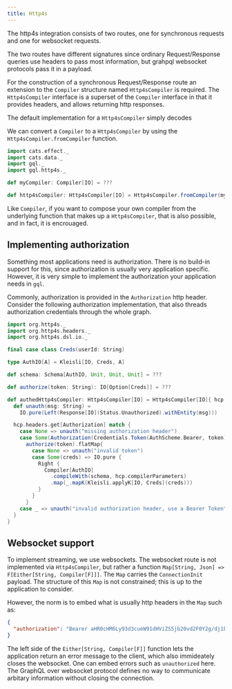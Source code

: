 ```yaml
---
title: Http4s
---
```

The http4s integration consists of two routes, one for synchronous requests and one for websocket requests.

The two routes have different signatures since ordinary Request/Response queries use headers to pass most information, but grahpql websocket protocols pass it in a payload.

For the construction of a synchronous Request/Response route an extension to the `Compiler` structure named `Http4sCompiler` is required.
The `Http4sCompiler` interface is a superset of the `Compiler` interface in that it provides headers, and allows returning http responses.

The default implementation for a `Http4sCompiler` simply decodes

We can convert a `Compiler` to a `Http4sCompiler` by using the `Http4sCompiler.fromCompiler` function.
```scala
import cats.effect._
import cats.data._
import gql._
import gql.http4s._

def myCompiler: Compiler[IO] = ???

def http4sCompiler: Http4sCompiler[IO] = Http4sCompiler.fromCompiler(myCompiler)
```
Like `Compiler`, if you want to compose your own compiler from the underlying function that makes up a `Http4sCompiler`, that is also possible, and in fact, it is encrouaged.

## Implementing authorization
Something most applications need is authorization.
There is no build-in support for this, since authorization is usually very application specific.
However, it is very simple to implement the authorization your application needs in `gql`.

Commonly, authorization is provided in the `Authorization` http header.
Consider the following authorization implementation, that also threads authorization credentials through the whole graph.
```scala
import org.http4s._
import org.http4s.headers._
import org.http4s.dsl.io._

final case class Creds(userId: String)

type AuthIO[A] = Kleisli[IO, Creds, A]

def schema: Schema[AuthIO, Unit, Unit, Unit] = ???

def authorize(token: String): IO[Option[Creds]] = ???

def authedHttp4sCompiler: Http4sCompiler[IO] = Http4sCompiler[IO]{ hcp =>
  def unauth(msg: String) = 
    IO.pure(Left(Response[IO](Status.Unauthorized).withEntity(msg)))

  hcp.headers.get[Authorization] match {
    case None => unauth("missing authorization header")
    case Some(Authorization(Credentials.Token(AuthScheme.Bearer, token))) =>
      authorize(token).flatMap{
        case None => unauth("invalid token")
        case Some(creds) => IO.pure {
          Right {
            Compiler[AuthIO]
              .compileWith(schema, hcp.compilerParameters)
              .map(_.mapK(Kleisli.applyK[IO, Creds](creds)))
          }
        }
      }
    case _ => unauth("invalid authorization header, use a Bearer Token")
  }
}
```

## Websocket support
To implement streaming, we use websockets.
The websocket route is not implemented via `Http4sCompiler`, but rather a function `Map[String, Json] => F[Either[String, Compiler[F]]]`.
The `Map` carries the `ConnectionInit` payload.
The structure of this `Map` is not constrained; this is up to the application to consider.

However, the norm is to embed what is usually http headers in the `Map` such as:
```json
{
  "authorization": "Bearer aHR0cHM6Ly93d3cueW91dHViZS5jb20vd2F0Y2g/dj1kUXc0dzlXZ1hjUQ=="
}
```

The left side of the `Either[String, Compiler[F]]` function lets the application return an error message to the client, which also immideately closes the websocket.
One can embed errors such as `unauthorized` here.
The GraphQL over websocket protocol defines no way to communicate arbitary information without closing the connection.
